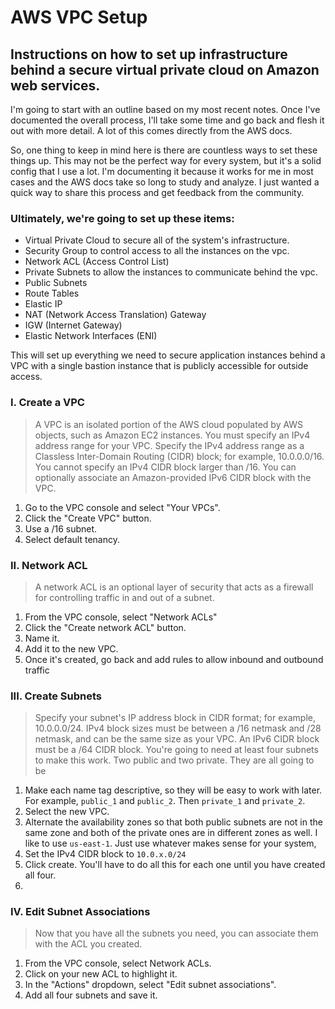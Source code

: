# AWS VPC Setup

## Instructions on how to set up infrastructure behind a secure virtual private cloud on Amazon web services.

I'm going to start with an outline based on my most recent notes. Once I've documented the overall process, I'll take some time and go back and flesh it out with more detail. A lot of this comes directly from the AWS docs. 

So, one thing to keep in mind here is there are countless ways to set these things up. This may not be the perfect way for every system, but it's a solid config that I use a lot. I'm documenting it because it works for me in most cases and the AWS docs take so long to study and analyze. I just wanted a quick way to share this process and get feedback from the community.

### Ultimately, we're going to set up these items:
- Virtual Private Cloud to secure all of the system's infrastructure.
- Security Group to control access to all the instances on the vpc.
- Network ACL (Access Control List)
- Private Subnets to allow the instances to communicate behind the vpc.
- Public Subnets 
- Route Tables
- Elastic IP
- NAT (Network Access Translation) Gateway 
- IGW (Internet Gateway)
- Elastic Network Interfaces (ENI)

This will set up everything we need to secure application instances behind a VPC with a single bastion instance that is publicly accessible for outside access. 

### I. Create a VPC
>A VPC is an isolated portion of the AWS cloud populated by AWS objects, such as Amazon EC2 instances. You must specify an IPv4 address range for your VPC. Specify the IPv4 address range as a Classless Inter-Domain Routing (CIDR) block; for example, 10.0.0.0/16. You cannot specify an IPv4 CIDR block larger than /16. You can optionally associate an Amazon-provided IPv6 CIDR block with the VPC.
1. Go to the VPC console and select "Your VPCs".
2. Click the "Create VPC" button.
3. Use a /16 subnet.
4. Select default tenancy.

### II. Network ACL
>A network ACL is an optional layer of security that acts as a firewall for controlling traffic in and out of a subnet.
1. From the VPC console, select "Network ACLs"
2. Click the "Create network ACL" button.
3. Name it.
4. Add it to the new VPC.
5. Once it's created, go back and add rules to allow inbound and outbound traffic
 
### III. Create Subnets
> Specify your subnet's IP address block in CIDR format; for example, 10.0.0.0/24. IPv4 block sizes must be between a /16 netmask and /28 netmask, and can be the same size as your VPC. An IPv6 CIDR block must be a /64 CIDR block.
You're going to need at least four subnets to make this work. Two public and two private. They are all going to be 
1. Make each name tag descriptive, so they will be easy to work with later. For example, `public_1` and `public_2`. Then `private_1` and `private_2`.
2. Select the new VPC.
3. Alternate the availability zones so that both public subnets are not in the same zone and both of the private ones are in different zones as well. I like to use `us-east-1`. Just use whatever makes sense for your system,
4. Set the IPv4 CIDR block to `10.0.x.0/24`
5. Click create. You'll have to do all this for each one until you have created all four.
6. 

### IV. Edit Subnet Associations
> Now that you have all the subnets you need, you can associate them with the ACL you created.
1. From the VPC console, select Network ACLs.
2. Click on your new ACL to highlight it.
3. In the "Actions" dropdown, select "Edit subnet associations".
4. Add all four subnets and save it.
